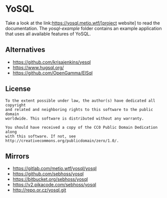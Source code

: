 # YoSQL

Take a look at the link:https://yosql.metio.wtf/[project website] to read the documentation. The *yosql-example*
folder contains an example application that uses all available features of YoSQL.

## Alternatives

- https://github.com/krisajenkins/yesql
- https://www.hugsql.org/
- https://github.com/OpenGamma/ElSql

## License

```
To the extent possible under law, the author(s) have dedicated all copyright
and related and neighboring rights to this software to the public domain
worldwide. This software is distributed without any warranty.

You should have received a copy of the CC0 Public Domain Dedication along
with this software. If not, see http://creativecommons.org/publicdomain/zero/1.0/.
```

## Mirrors

- https://gitlab.com/metio.wtf/yosql/yosql
- https://github.com/sebhoss/yosql
- https://bitbucket.org/sebhoss/yosql
- https://v2.pikacode.com/sebhoss/yosql
- http://repo.or.cz/yosql.git
